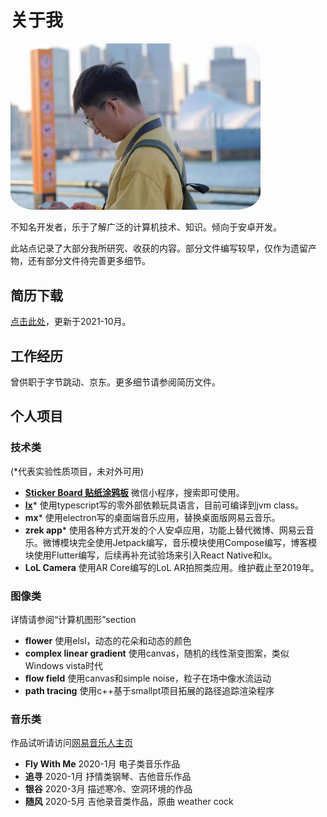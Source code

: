 # 关于我

<img src="pics/about.jpg" width="400" style="border-radius:10%"/>

不知名开发者，乐于了解广泛的计算机技术、知识。倾向于安卓开发。

此站点记录了大部分我所研究、收获的内容。部分文件编写较早，仅作为遗留产物，还有部分文件待完善更多细节。

## 简历下载

<a href="assets/简历-张瑞泽.pdf">点击此处</a>，更新于2021-10月。

## 工作经历

曾供职于字节跳动、京东。更多细节请参阅简历文件。

## 个人项目

### 技术类

(*代表实验性质项目，未对外可用)

- **[Sticker Board 贴纸涂鸦板](跨端技术/小程序/Sticker%20Board项目.md)** 微信小程序，搜索即可使用。
- **[lx](Lx/无外部依赖创造一个语言跑起来.md)*** 使用typescript写的零外部依赖玩具语言，目前可编译到jvm class。
- **mx***  使用electron写的桌面端音乐应用，替换桌面版网易云音乐。
- **zrek app*** 使用各种方式开发的个人安卓应用，功能上替代微博、网易云音乐。微博模块完全使用Jetpack编写，音乐模块使用Compose编写，博客模块使用Flutter编写，后续再补充试验场来引入React Native和lx。
- **LoL Camera** 使用AR Core编写的LoL AR拍照类应用。维护截止至2019年。

### 图像类

详情请参阅“计算机图形”section

- **flower** 使用elsl，动态的花朵和动态的颜色
- **complex linear gradient** 使用canvas，随机的线性渐变图案，类似Windows vista时代
- **flow field** 使用canvas和simple noise，粒子在场中像水流运动
- **path tracing** 使用c++基于smallpt项目拓展的路径追踪渲染程序

### 音乐类

作品试听请访问[网易音乐人主页](https://music.163.com/#/artist?id=12083526)

- **Fly With Me** 2020-1月 电子类音乐作品
- **追寻** 2020-1月 抒情类钢琴、吉他音乐作品
- **银谷** 2020-3月 描述寒冷、空洞环境的作品
- **随风** 2020-5月 吉他录音类作品，原曲 weather cock